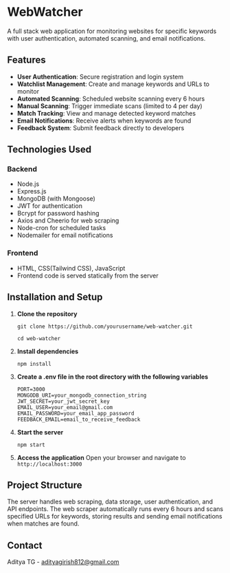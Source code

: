# WebWatcher

A full stack web application for monitoring websites for specific keywords with user authentication, automated scanning, and email notifications.

## Features

* **User Authentication**: Secure registration and login system
* **Watchlist Management**: Create and manage keywords and URLs to monitor
* **Automated Scanning**: Scheduled website scanning every 6 hours
* **Manual Scanning**: Trigger immediate scans (limited to 4 per day)
* **Match Tracking**: View and manage detected keyword matches
* **Email Notifications**: Receive alerts when keywords are found
* **Feedback System**: Submit feedback directly to developers

## Technologies Used

### Backend
* Node.js
* Express.js
* MongoDB (with Mongoose)
* JWT for authentication
* Bcrypt for password hashing
* Axios and Cheerio for web scraping
* Node-cron for scheduled tasks
* Nodemailer for email notifications

### Frontend
* HTML, CSS(Tailwind CSS), JavaScript
* Frontend code is served statically from the server

## Installation and Setup

1. **Clone the repository**
   ```
   git clone https://github.com/yourusername/web-watcher.git
   ```

   ```
   cd web-watcher
   ```

2. **Install dependencies**
   ```
   npm install
   ```

3. **Create a .env file in the root directory with the following variables**
   ```
   PORT=3000
   MONGODB_URI=your_mongodb_connection_string
   JWT_SECRET=your_jwt_secret_key
   EMAIL_USER=your_email@gmail.com
   EMAIL_PASSWORD=your_email_app_password
   FEEDBACK_EMAIL=email_to_receive_feedback
   ```

4. **Start the server**
   ```
   npm start
   ```

5. **Access the application**
   Open your browser and navigate to `http://localhost:3000`


## Project Structure

The server handles web scraping, data storage, user authentication, and API endpoints. The web scraper automatically runs every 6 hours and scans specified URLs for keywords, storing results and sending email notifications when matches are found.

## Contact

Aditya TG - adityagirish812@gmail.com

